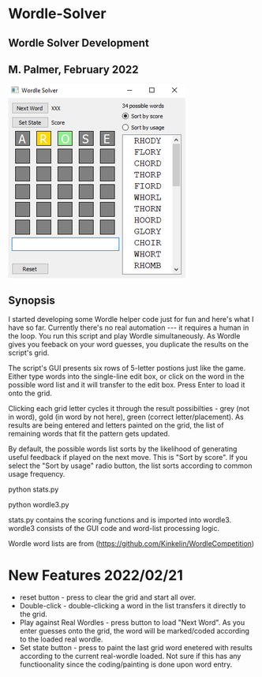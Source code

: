 # Wordle-Solver

## Wordle Solver Development

## M. Palmer, February 2022

![Solver GUI](Wordle_GUI_snap.png)


Synopsis
--------

I started developing some Wordle helper code just for fun and here's what I have so far.  Currently there's no real automation --- 
it requires a human in the loop.  You run this script and play Wordle simultaneously. As Wordle gives you feeback on your word guesses, you duplicate the 
results on the script's grid.  

The script's GUI presents six rows of 5-letter postions just like the game.  Either type words into the single-line edit box, or click on the word in the 
possible word list and it will transfer to the edit box.  Press Enter to load it onto the grid.

Clicking each grid letter cycles it through the result possibilties - grey (not in word), gold (in word by not here), green (correct letter/placement). 
As results are being entered and letters painted on the grid, the list of remaining words that fit the pattern gets updated. 

By default, the possible words list sorts by the likelihood of generating useful feedback if played on the 
next move.  This is "Sort by score". If you select the "Sort by usage" radio button, the list sorts according to common usage frequency.

python stats.py

python wordle3.py

stats.py contains the scoring functions and is imported into wordle3.  wordle3 consists of the GUI code and word-list processing logic.

Wordle word lists are from (https://github.com/Kinkelin/WordleCompetition)

# New Features 2022/02/21
* reset button - press to clear the grid and start all over.
* Double-click - double-clicking a word in the list transfers it directly to the grid.
* Play against Real Wordles - press button to load "Next Word".  As you enter guesses
 onto the grid, the word will be marked/coded according to the loaded real wordle.
* Set state button - press to paint the last grid word enetered with results according
 to the current real-wordle loaded. Not sure if this has any functioonality since the 
 coding/painting is done upon word entry.

